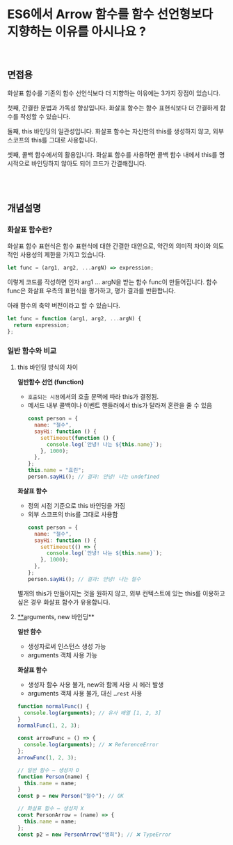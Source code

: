 # ES6에서 Arrow 함수를 함수 선언형보다 지향하는 이유를 아시나요 ?

<br/>

## 면접용

화살표 함수를 기존의 함수 선언식보다 더 지향하는 이유에는 3가지 장점이 있습니다.

첫째, 간결한 문법과 가독성 향상입니다. 화살표 함수는 함수 표현식보다 더 간결하게 함수를 작성할 수 있습니다.

둘째, this 바인딩의 일관성입니다. 화살표 함수는 자신만의 this를 생성하지 않고, 외부 스코프의 this를 그대로 사용합니다.

셋째, 콜백 함수에서의 활용입니다. 화살표 함수를 사용하면 콜백 함수 내에서 this를 명시적으로 바인딩하지 않아도 되어 코드가 간결해집니다.

<br/>
<br/>

## 개념설명

### 화살표 함수란?

화살표 함수 표현식은 함수 표현식에 대한 간결한 대안으로, 약간의 의미적 차이와 의도적인 사용성의 제한을 가지고 있습니다.

```jsx
let func = (arg1, arg2, ...argN) => expression;
```

이렇게 코드를 작성하면 인자 arg1 … argN을 받는 함수 func이 만들어집니다. 함수 func은 화살표 우측의 표현식을 평가하고, 평가 결과를 반환합니다.

아래 함수의 축약 버전이라고 할 수 있습니다.

```jsx
let func = function (arg1, arg2, ...argN) {
  return expression;
};
```

### 일반 함수와 비교

1. this 바인딩 방식의 차이

   **일반함수 선언 (function)**

   - `호출되는 시점`에서의 호출 문맥에 따라 this가 결정됨.
   - 메서드 내부 콜백이나 이벤트 핸들러에서 this가 달라져 혼란을 줄 수 있음
     ```jsx
     const person = {
       name: "철수",
       sayHi: function () {
         setTimeout(function () {
           console.log(`안녕! 나는 ${this.name}`);
         }, 1000);
       },
     };
     this.name = "효린";
     person.sayHi(); // 결과: 안녕! 나는 undefined
     ```

   **화살표 함수**

   - 정의 시점 기준으로 this 바인딩을 가짐
   - 외부 스코프의 this를 그대로 사용함
     ```jsx
     const person = {
       name: "철수",
       sayHi: function () {
         setTimeout(() => {
           console.log(`안녕! 나는 ${this.name}`);
         }, 1000);
       },
     };
     person.sayHi(); // 결과: 안녕! 나는 철수
     ```

   별개의 this가 만들어지는 것을 원하지 않고, 외부 컨텍스트에 있는 this를 이용하고 싶은 경우 화살표 함수가 유용합니다.

2. [\*\*a](http://new.target)rguments, new 바인딩\*\*

   **일반 함수**

   - 생성자로써 인스턴스 생성 가능
   - arguments 객체 사용 가능

   **화살표 함수**

   - 생성자 함수 사용 불가, new와 함께 사용 시 에러 발생
   - arguments 객체 사용 불가, 대신 `…rest` 사용

   ```jsx
   function normalFunc() {
     console.log(arguments); // 유사 배열 [1, 2, 3]
   }
   normalFunc(1, 2, 3);

   const arrowFunc = () => {
     console.log(arguments); // ❌ ReferenceError
   };
   arrowFunc(1, 2, 3);
   ```

   ```jsx
   // 일반 함수 – 생성자 O
   function Person(name) {
     this.name = name;
   }
   const p = new Person("철수"); // OK

   // 화살표 함수 – 생성자 X
   const PersonArrow = (name) => {
     this.name = name;
   };
   const p2 = new PersonArrow("영희"); // ❌ TypeError
   ```
